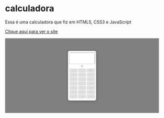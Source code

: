 # calculadora

Essa é uma calculadora que fiz em HTML5, CSS3 e JavaScript

<a href="https://tomaslmz.github.io/calculadora/" target="_blank"><p>Clique aqui para ver o site</p><img src="./src/print.png"></a>
